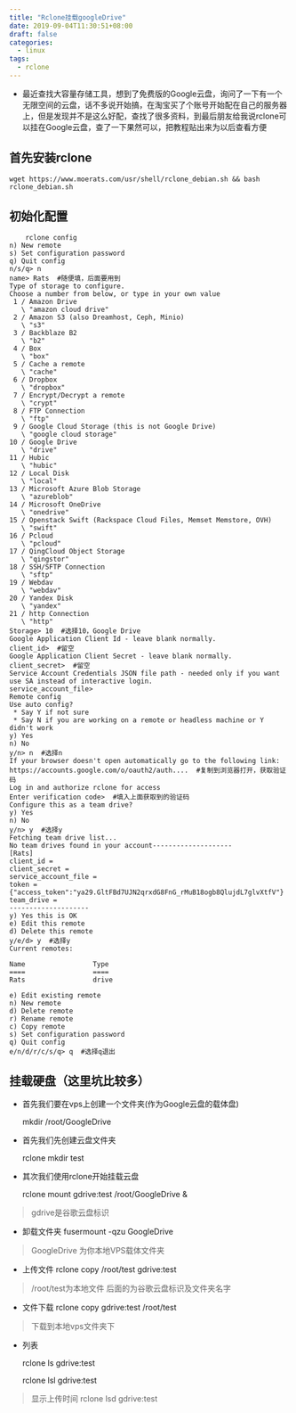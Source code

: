 ```yaml
---
title: "Rclone挂载googleDrive"
date: 2019-09-04T11:30:51+08:00
draft: false
categories:
  - linux
tags:
  - rclone
---
```

<!--more-->
- 最近查找大容量存储工具，想到了免费版的Google云盘，询问了一下有一个无限空间的云盘，话不多说开始搞，在淘宝买了个账号开始配在自己的服务器上，但是发现并不是这么好配，查找了很多资料，到最后朋友给我说rclone可以挂在Google云盘，查了一下果然可以，把教程贴出来为以后查看方便

## 首先安装rclone
    wget https://www.moerats.com/usr/shell/rclone_debian.sh && bash rclone_debian.sh

## 初始化配置

```
    rclone config
n) New remote
s) Set configuration password
q) Quit config
n/s/q> n
name> Rats  #随便填，后面要用到
Type of storage to configure.
Choose a number from below, or type in your own value
 1 / Amazon Drive
   \ "amazon cloud drive"
 2 / Amazon S3 (also Dreamhost, Ceph, Minio)
   \ "s3"
 3 / Backblaze B2
   \ "b2"
 4 / Box
   \ "box"
 5 / Cache a remote
   \ "cache"
 6 / Dropbox
   \ "dropbox"
 7 / Encrypt/Decrypt a remote
   \ "crypt"
 8 / FTP Connection
   \ "ftp"
 9 / Google Cloud Storage (this is not Google Drive)
   \ "google cloud storage"
10 / Google Drive
   \ "drive"
11 / Hubic
   \ "hubic"
12 / Local Disk
   \ "local"
13 / Microsoft Azure Blob Storage
   \ "azureblob"
14 / Microsoft OneDrive
   \ "onedrive"
15 / Openstack Swift (Rackspace Cloud Files, Memset Memstore, OVH)
   \ "swift"
16 / Pcloud
   \ "pcloud"
17 / QingCloud Object Storage
   \ "qingstor"
18 / SSH/SFTP Connection
   \ "sftp"
19 / Webdav
   \ "webdav"
20 / Yandex Disk
   \ "yandex"
21 / http Connection
   \ "http"
Storage> 10  #选择10，Google Drive
Google Application Client Id - leave blank normally.
client_id>  #留空 
Google Application Client Secret - leave blank normally.
client_secret>  #留空
Service Account Credentials JSON file path - needed only if you want use SA instead of interactive login.
service_account_file> 
Remote config
Use auto config?
 * Say Y if not sure
 * Say N if you are working on a remote or headless machine or Y didn't work
y) Yes
n) No
y/n> n  #选择n
If your browser doesn't open automatically go to the following link: https://accounts.google.com/o/oauth2/auth....  #复制到浏览器打开，获取验证码
Log in and authorize rclone for access
Enter verification code>  #填入上面获取到的验证码
Configure this as a team drive?
y) Yes
n) No
y/n> y  #选择y
Fetching team drive list...
No team drives found in your account--------------------
[Rats]
client_id = 
client_secret = 
service_account_file = 
token = {"access_token":"ya29.GltFBd7UJN2qrxdG8FnG_rMuB18ogb8QlujdL7glvXtfV"}
team_drive = 
--------------------
y) Yes this is OK
e) Edit this remote
d) Delete this remote
y/e/d> y  #选择y
Current remotes:
 
Name                 Type
====                 ====
Rats                 drive
 
e) Edit existing remote
n) New remote
d) Delete remote
r) Rename remote
c) Copy remote
s) Set configuration password
q) Quit config
e/n/d/r/c/s/q> q  #选择q退出

```

## 挂载硬盘（这里坑比较多）

- 首先我们要在vps上创建一个文件夹(作为Google云盘的载体盘)

    mkdir /root/GoogleDrive

- 首先我们先创建云盘文件夹

    rclone mkdir test

- 其次我们使用rclone开始挂载云盘

    rclone mount gdrive:test /root/GoogleDrive &

> gdrive是谷歌云盘标识


- 卸载文件夹
    fusermount -qzu GoogleDrive
>GoogleDrive 为你本地VPS载体文件夹

- 上传文件
    rclone copy /root/test gdrive:test

>/root/test为本地文件 后面的为谷歌云盘标识及文件夹名字

- 文件下载
    rclone copy gdrive:test /root/test

> 下载到本地vps文件夹下

- 列表

    rclone ls gdrive:test

    rclone lsl gdrive:test

> 显示上传时间
    rclone lsd gdrive:test


